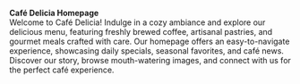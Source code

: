 **Café Delicia Homepage**  
Welcome to Café Delicia! Indulge in a cozy ambiance and explore our delicious menu, featuring freshly brewed coffee, artisanal pastries, and gourmet meals crafted with care. Our homepage offers an easy-to-navigate experience, showcasing daily specials, seasonal favorites, and café news. Discover our story, browse mouth-watering images, and connect with us for the perfect café experience.

